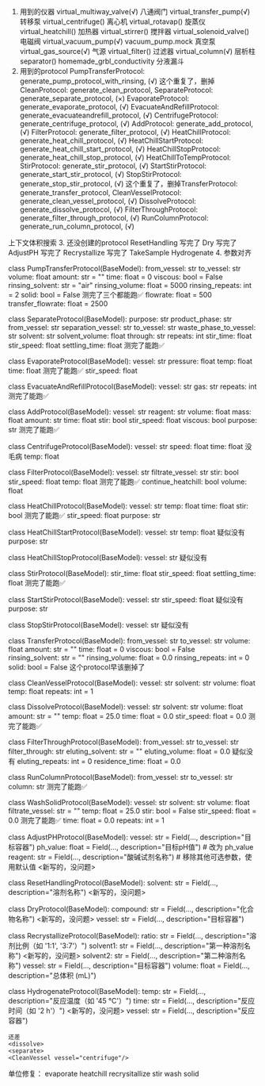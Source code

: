 1. 用到的仪器
                virtual_multiway_valve(√)                                                     八通阀门
                virtual_transfer_pump(√)                                                        转移泵
                virtual_centrifuge()                                                            离心机
                virtual_rotavap()                                                               旋蒸仪
                virtual_heatchill()                                                             加热器
                virtual_stirrer()                                                               搅拌器
                virtual_solenoid_valve()                                                        电磁阀
                virtual_vacuum_pump(√)                       vacuum_pump.mock                            真空泵
                virtual_gas_source(√)                                                                    气源
                virtual_filter()                                                                过滤器
                virtual_column(√)                                                               层析柱
                separator()                         homemade_grbl_conductivity                  分液漏斗
2. 用到的protocol
    PumpTransferProtocol: generate_pump_protocol_with_rinsing,                      (√)
    这个重复了，删掉CleanProtocol: generate_clean_protocol,
    SeparateProtocol: generate_separate_protocol,                           (×)
    EvaporateProtocol: generate_evaporate_protocol,                                 (√)
    EvacuateAndRefillProtocol: generate_evacuateandrefill_protocol,                 (√)
    CentrifugeProtocol: generate_centrifuge_protocol,                               (√)
    AddProtocol: generate_add_protocol,                                             (√)
    FilterProtocol: generate_filter_protocol,                                       (√)
    HeatChillProtocol: generate_heat_chill_protocol,                                (√)
    HeatChillStartProtocol: generate_heat_chill_start_protocol,                     (√)
    HeatChillStopProtocol: generate_heat_chill_stop_protocol,                       (√)
    HeatChillToTempProtocol:
    StirProtocol: generate_stir_protocol,                                           (√)
    StartStirProtocol: generate_start_stir_protocol,                                (√)
    StopStirProtocol: generate_stop_stir_protocol,                                  (√)
    这个重复了，删掉TransferProtocol: generate_transfer_protocol,
    CleanVesselProtocol: generate_clean_vessel_protocol,                            (√)
    DissolveProtocol: generate_dissolve_protocol,                                   (√)
    FilterThroughProtocol: generate_filter_through_protocol,                        (√)
    RunColumnProtocol: generate_run_column_protocol,                                (√)<RunColumn Rf="?" column="column" from_vessel="rotavap" ratio="5:95" solvent1="methanol" solvent2="chloroform" to_vessel="rotavap"/>

上下文体积搜索
3. 还没创建的protocol
    ResetHandling                         写完了                               <ResetHandling solvent="methanol"/>
    Dry                                  写完了                                 <Dry compound="product" vessel="filter"/>
    AdjustPH                               写完了                                <AdjustPH pH="8.0" reagent="hydrochloric acid" vessel="main_reactor"/>
    Recrystallize                          写完了                              <Recrystallize ratio="?" solvent1="dichloromethane" solvent2="methanol" vessel="filter" volume="?"/>
    TakeSample                                                                  <TakeSample id="a" vessel="rotavap"/>
    Hydrogenate                                                                 <Hydrogenate temp="45 °C" time="?" vessel="main_reactor"/>
4. 参数对齐










class PumpTransferProtocol(BaseModel):
    from_vessel: str
    to_vessel: str
    volume: float
    amount: str = ""
    time: float = 0
    viscous: bool = False
    rinsing_solvent: str = "air"        <Transfer from_vessel="main_reactor" to_vessel="rotavap"/>
    rinsing_volume: float = 5000        <Transfer event="A" from_vessel="reactor" rate_spec="dropwise" to_vessel="main_reactor"/>
    rinsing_repeats: int = 2            <Transfer from_vessel="separator" through="cartridge" to_vessel="rotavap"/>
    solid: bool = False                 测完了三个都能跑✅
    flowrate: float = 500
    transfer_flowrate: float = 2500

class SeparateProtocol(BaseModel):
    purpose: str
    product_phase: str
    from_vessel: str
    separation_vessel: str
    to_vessel: str
    waste_phase_to_vessel: str
    solvent: str
    solvent_volume: float               <Separate product_phase="bottom" purpose="wash" solvent="water" vessel="separator" volume="?"/>
    through: str                        <Separate product_phase="top" purpose="separate" vessel="separator"/>
    repeats: int                        <Separate product_phase="bottom" purpose="extract" repeats="3" solvent="CH2Cl2" vessel="separator" volume="?"/>
    stir_time: float                    <Separate product_phase="top" product_vessel="flask" purpose="separate" vessel="separator" waste_vessel="separator"/>
    stir_speed: float
    settling_time: float                测完了能跑✅


class EvaporateProtocol(BaseModel):
    vessel: str
    pressure: float
    temp: float                         <Evaporate solvent="ethanol" vessel="rotavap"/>
    time: float                         测完了能跑✅
    stir_speed: float


class EvacuateAndRefillProtocol(BaseModel):
    vessel: str
    gas: str                            <EvacuateAndRefill gas="nitrogen" vessel="main_reactor"/>
    repeats: int                        测完了能跑✅

class AddProtocol(BaseModel):
    vessel: str
    reagent: str
    volume: float
    mass: float
    amount: str
    time: float
    stir: bool
    stir_speed: float                   <Add reagent="ethanol" vessel="main_reactor" volume="2.7 mL"/>
    <Add event="A" mass="19.3 g" mol="0.28 mol" rate_spec="portionwise" reagent="sodium nitrite" time="1 h" vessel="main_reactor"/>
    <Add mass="4.5 g" mol="16.2 mmol" reagent="(S)-2-phthalimido-6-hydroxyhexanoic acid" vessel="main_reactor"/>
    <Add purpose="dilute" reagent="hydrochloric acid" vessel="main_reactor" volume="?"/>
    <Add equiv="1.1" event="B" mol="25.2 mmol" rate_spec="dropwise" reagent="1-fluoro-2-nitrobenzene" time="20 min" 
    vessel="main_reactor" volume="2.67 mL"/>
    <Add ratio="?" reagent="tetrahydrofuran|tert-butanol" vessel="main_reactor" volume="?"/>
    viscous: bool
    purpose: str                        测完了能跑✅

class CentrifugeProtocol(BaseModel):
    vessel: str
    speed: float
    time: float                         没毛病
    temp: float

class FilterProtocol(BaseModel):
    vessel: str
    filtrate_vessel: str
    stir: bool                          <Filter vessel="filter"/>
    stir_speed: float                   <Filter filtrate_vessel="rotavap" vessel="filter"/>
    temp: float                         测完了能跑✅
    continue_heatchill: bool
    volume: float

class HeatChillProtocol(BaseModel):
    vessel: str
    temp: float
    time: float                         <HeatChill pressure="1 mbar" temp_spec="room temperature" time="?" vessel="main_reactor"/>
                                        <HeatChill temp_spec="room temperature" time_spec="overnight" vessel="main_reactor"/>
                                        <HeatChill temp="256 °C" time="?" vessel="main_reactor"/>
                                        <HeatChill reflux_solvent="methanol" temp_spec="reflux" time="2 h" vessel="main_reactor"/>
                                        <HeatChillToTemp temp_spec="room temperature" vessel="main_reactor"/>
    stir: bool                          测完了能跑✅
    stir_speed: float
    purpose: str

class HeatChillStartProtocol(BaseModel):
    vessel: str
    temp: float                     疑似没有
    purpose: str

class HeatChillStopProtocol(BaseModel):
    vessel: str                     疑似没有

class StirProtocol(BaseModel):
    stir_time: float
    stir_speed: float               <Stir time="0.5 h" vessel="main_reactor"/>
                                    <Stir event="A" time="30 min" vessel="main_reactor"/>
                                    <Stir time_spec="several minutes" vessel="filter"/>
    settling_time: float            测完了能跑✅

class StartStirProtocol(BaseModel):
    vessel: str
    stir_speed: float               疑似没有
    purpose: str

class StopStirProtocol(BaseModel):
    vessel: str                     疑似没有

class TransferProtocol(BaseModel):
    from_vessel: str
    to_vessel: str
    volume: float
    amount: str = ""
    time: float = 0
    viscous: bool = False   
    rinsing_solvent: str = ""
    rinsing_volume: float = 0.0
    rinsing_repeats: int = 0
    solid: bool = False             这个protocol早该删掉了

class CleanVesselProtocol(BaseModel):
    vessel: str
    solvent: str
    volume: float
    temp: float
    repeats: int = 1                    <CleanVessel vessel="centrifuge"/>

class DissolveProtocol(BaseModel):
    vessel: str
    solvent: str
    volume: float       <Dissolve mass="2.9 g" mol="0.12 mol" reagent="magnesium" vessel="main_reactor"/>
    amount: str = ""    <Dissolve mass="12.9 g" reagent="4-tert-butylbenzyl bromide" vessel="main_reactor"/>
    temp: float = 25.0  <Dissolve solvent="diisopropyl ether" vessel="rotavap" volume="?"/>
    time: float = 0.0   <Dissolve event="A" mass="?" reagent="pyridinone" vessel="main_reactor"/>
    stir_speed: float = 0.0     测完了能跑✅

class FilterThroughProtocol(BaseModel):
    from_vessel: str
    to_vessel: str
    filter_through: str
    eluting_solvent: str = ""
    eluting_volume: float = 0.0                 疑似没有
    eluting_repeats: int = 0
    residence_time: float = 0.0

class RunColumnProtocol(BaseModel):
    from_vessel: str
    to_vessel: str              <RunColumn Rf="?" column="column" from_vessel="rotavap" pct1="40 %" pct2="50 %" solvent1="ethyl acetate" solvent2="hexane" to_vessel="rotavap"/>
    column: str                 测完了能跑✅

class WashSolidProtocol(BaseModel):
    vessel: str
    solvent: str
    volume: float
    filtrate_vessel: str = ""   <WashSolid repeats="4" solvent="water" vessel="main_reactor" volume="400 mL"/>
    temp: float = 25.0          <WashSolid filtrate_vessel="rotavap" solvent="formic acid" vessel="main_reactor" volume="?"/>
    stir: bool = False          <WashSolid solvent="acetone" vessel="rotavap" volume="5 mL"/>
                                <WashSolid solvent="ethyl alcohol" vessel="main_reactor" volume_spec="small volume"/>
                                <WashSolid filtrate_vessel="rotavap" mass="10 g" solvent="toluene" vessel="separator"/>
                                <WashSolid repeats_spec="several" solvent="water" vessel="main_reactor" volume="?"/>
    stir_speed: float = 0.0     测完了能跑✅
    time: float = 0.0
    repeats: int = 1

class AdjustPHProtocol(BaseModel):
    vessel: str = Field(..., description="目标容器")
    ph_value: float = Field(..., description="目标pH值")  # 改为 ph_value
    reagent: str = Field(..., description="酸碱试剂名称")
    # 移除其他可选参数，使用默认值                                                   <新写的，没问题>

class ResetHandlingProtocol(BaseModel):
    solvent: str = Field(..., description="溶剂名称")                               <新写的，没问题>

class DryProtocol(BaseModel):
    compound: str = Field(..., description="化合物名称")                            <新写的，没问题>
    vessel: str = Field(..., description="目标容器")

class RecrystallizeProtocol(BaseModel):
    ratio: str = Field(..., description="溶剂比例（如 '1:1', '3:7'）")
    solvent1: str = Field(..., description="第一种溶剂名称")                        <新写的，没问题>
    solvent2: str = Field(..., description="第二种溶剂名称")
    vessel: str = Field(..., description="目标容器")
    volume: float = Field(..., description="总体积 (mL)")

class HydrogenateProtocol(BaseModel):
    temp: str = Field(..., description="反应温度（如 '45 °C'）")
    time: str = Field(..., description="反应时间（如 '2 h'）")                          <新写的，没问题>
    vessel: str = Field(..., description="反应容器")

    还差
    <dissolve>
    <separate>
    <CleanVessel vessel="centrifuge"/>


单位修复：
    evaporate
    heatchill
    recrysitallize
    stir
    wash solid